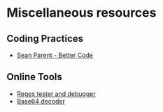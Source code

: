 # Miscellaneous resources

## Coding Practices
- [Sean Parent - Better Code](http://sean-parent.stlab.cc/papers-and-presentations/)

## Online Tools
- [Regex tester and debugger](https://regex101.com/)
- [Base64 decoder](https://www.base64decode.org/)
